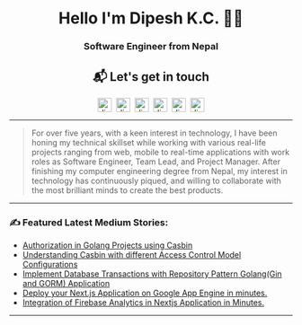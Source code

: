 
<h1 align="center">Hello I'm Dipesh K.C. 👨‍💻</h1>

<h3 align="center"> Software Engineer from Nepal</h3>

<h2 align="center"> 📬 Let's get in touch </h2>
<p align="center">
  <a href="https://www.linkedin.com/in/dipesh-k-c-8aa052189/" target="blank"><img align="center" src="https://cdn.jsdelivr.net/npm/simple-icons@3.0.1/icons/linkedin.svg" alt="dipeshkc" height="25" width="25" /></a>&nbsp;&nbsp;<a href="https://medium.com/@dipesh.kc" target="blank"><img align="center" src="https://cdn.jsdelivr.net/npm/simple-icons@3.0.1/icons/medium.svg" alt="dipeshkc" height="25" width="25" /></a>&nbsp;&nbsp;<a href="https://stackoverflow.com/users/5882968/dipesh-kc" target="blank"><img align="center" src="https://cdn.jsdelivr.net/npm/simple-icons@3.0.1/icons/stackoverflow.svg" alt="dipeshkc" height="25" width="25" /></a>&nbsp;&nbsp;<a href="https://www.facebook.com/dipeshhkc" target="blank"><img align="center" src="https://cdn.jsdelivr.net/npm/simple-icons@3.0.1/icons/facebook.svg" alt="dipeshkc" height="25" width="25" /></a>&nbsp;&nbsp;<a href="https://www.instagram.com/dipeshh_kc/" target="blank"><img align="center" src="https://cdn.jsdelivr.net/npm/simple-icons@3.0.1/icons/instagram.svg" alt="dipeshkc" height="25" width="25" /></a>&nbsp;&nbsp;<a href="mailto:kcdipesh429@gmail.com"><img align="center" src="https://cdn.jsdelivr.net/npm/simple-icons@3.0.1/icons/gmail.svg" alt="dipeshkc" height="25" width="25" /></a></p>

<hr />

> For over five years, with a keen interest in technology, I have been honing my technical skillset while working
with various real-life projects ranging from web, mobile to real-time applications with work roles as Software
Engineer, Team Lead, and Project Manager. After finishing my computer engineering degree from Nepal, my
interest in technology has continuously piqued, and willing to collaborate with the most brilliant minds to
create the best products. </p>

<hr/>

<h3>✍️ Featured Latest Medium Stories:</h3>

<!-- BLOG-POST-LIST:START -->
- [Authorization in Golang Projects using Casbin](https://medium.com/wesionary-team/authorization-in-golang-projects-using-casbin-f8fad744dae5?source=rss-e255b2e0c5e7------2)
- [Understanding Casbin with different Access Control Model Configurations](https://medium.com/wesionary-team/understanding-casbin-with-different-access-control-model-configurations-faebc60f6da5?source=rss-e255b2e0c5e7------2)
- [Implement Database Transactions with Repository Pattern Golang&lpar;Gin and GORM&rpar; Application](https://medium.com/wesionary-team/implement-database-transactions-with-repository-pattern-golang-gin-and-gorm-application-907517fd0743?source=rss-e255b2e0c5e7------2)
- [Deploy your Next.js Application on Google App Engine in minutes.](https://medium.com/wesionary-team/deploy-your-next-js-application-on-google-app-engine-in-minutes-cf04c18011ac?source=rss-e255b2e0c5e7------2)
- [Integration of Firebase Analytics in Nextjs Application in Minutes.](https://medium.com/wesionary-team/integration-of-firebase-analytics-in-nextjs-application-in-minutes-ea5e051ef82a?source=rss-e255b2e0c5e7------2)
<!-- BLOG-POST-LIST:END -->

<hr/>





